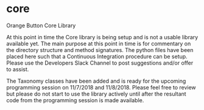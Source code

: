 # core
Orange Button Core Library

At this point in time the Core library is being setup and is not a usable library available yet.  The main
purpose at this point in time is for commentary on the directory structure and method signatures.  The python files
have been placed here such that a Continuous Integration procedure can be setup.  Please use the Developers Slack 
Channel to post suggestions and/or offer to assist.

The Taxonomy classes have been added and is ready for the upcoming programming session on 11/7/2018 and 11/8/2018.
Please feel free to review but please do not start to use the library actively until after the resultant code from
the programming session is made available.
